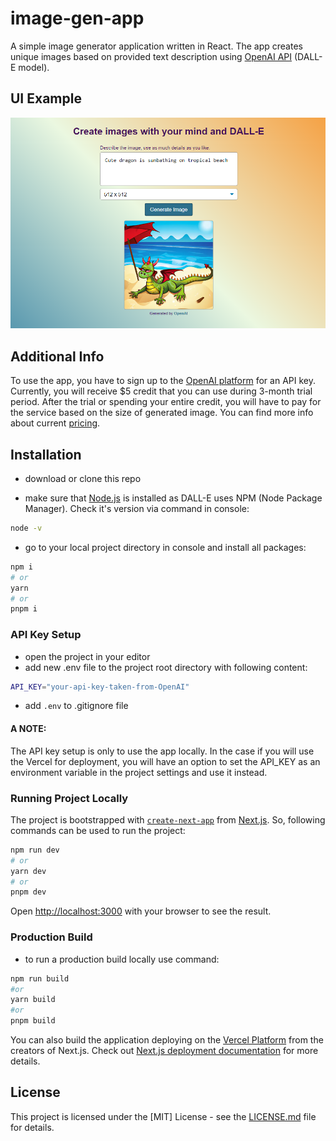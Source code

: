 # image-gen-app

A simple image generator application written in React. The app creates unique images based on provided text description using [OpenAI API](https://platform.openai.com/docs/api-reference/images/create) (DALL-E model).

## UI Example

<p align="middle">
  <img src="https://github.com/agapas/image-gen-app/blob/main/assets/exampleUI.png" width="800"/>
</p>

## Additional Info

To use the app, you have to sign up to the [OpenAI platform](https://platform.openai.com/signup) for an API key. Currently, you will receive $5 credit that you can use during 3-month trial period. After the trial or spending your entire credit, you will have to pay for the service based on the size of generated image. You can find more info about current [pricing](https://openai.com/pricing#image-models).

## Installation

- download or clone this repo

- make sure that [Node.js](https://nodejs.org/en) is installed as DALL-E uses NPM (Node Package Manager). Check it's version via command in console:

```bash
node -v
```

- go to your local project directory in console and install all packages:

```bash
npm i
# or
yarn
# or
pnpm i
```

### API Key Setup

- open the project in your editor
- add new .env file to the project root directory with following content:

```bash
API_KEY="your-api-key-taken-from-OpenAI"
```

- add `.env` to .gitignore file

#### A NOTE:

The API key setup is only to use the app locally. In the case if you will use the Vercel for deployment, you will have an option to set the API_KEY as an environment variable in the project settings and use it instead.

### Running Project Locally

The project is bootstrapped with [`create-next-app`](https://github.com/vercel/next.js/tree/canary/packages/create-next-app) from [Next.js](https://nextjs.org/). So, following commands can be used to run the project:

```bash
npm run dev
# or
yarn dev
# or
pnpm dev
```

Open [http://localhost:3000](http://localhost:3000) with your browser to see the result.

### Production Build

- to run a production build locally use command:

```bash
npm run build
#or
yarn build
#or
pnpm build
```

You can also build the application deploying on the [Vercel Platform](https://vercel.com/new?utm_medium=default-template&filter=next.js&utm_source=create-next-app&utm_campaign=create-next-app-readme) from the creators of Next.js. Check out [Next.js deployment documentation](https://nextjs.org/docs/deployment) for more details.

## License

This project is licensed under the [MIT] License - see the [LICENSE.md](LICENSE) file for details.
